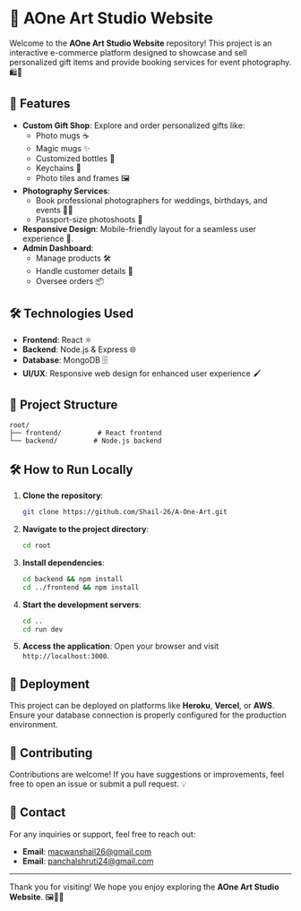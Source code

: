 # 🎨 AOne Art Studio Website

Welcome to the **AOne Art Studio Website** repository! This project is an interactive e-commerce platform designed to showcase and sell personalized gift items and provide booking services for event photography. 🛍️📸

## 🚀 Features

- **Custom Gift Shop**: Explore and order personalized gifts like:
  - Photo mugs ☕
  - Magic mugs ✨
  - Customized bottles 🍼
  - Keychains 🔑
  - Photo tiles and frames 🖼️
- **Photography Services**:
  - Book professional photographers for weddings, birthdays, and events 🎂💒
  - Passport-size photoshoots 📸
- **Responsive Design**: Mobile-friendly layout for a seamless user experience 📱.
- **Admin Dashboard**:
  - Manage products 🛠️
  - Handle customer details 👥
  - Oversee orders 📦

## 🛠️ Technologies Used

- **Frontend**: React ⚛️
- **Backend**: Node.js & Express 🌐
- **Database**: MongoDB 🗄️
- **UI/UX**: Responsive web design for enhanced user experience 🖌️

## 📂 Project Structure

```
root/
├── frontend/         # React frontend
└── backend/         # Node.js backend
```

## 🛠️ How to Run Locally

1. **Clone the repository**:
   ```bash
   git clone https://github.com/Shail-26/A-One-Art.git
   ```
2. **Navigate to the project directory**:
   ```bash
   cd root
   ```
3. **Install dependencies**:
   ```bash
   cd backend && npm install
   cd ../frontend && npm install
   ```
4. **Start the development servers**:
     ```bash
     cd ..
     cd run dev
     ```
5. **Access the application**:
   Open your browser and visit `http://localhost:3000`.

## 🚀 Deployment

This project can be deployed on platforms like **Heroku**, **Vercel**, or **AWS**. Ensure your database connection is properly configured for the production environment.

## 🤝 Contributing

Contributions are welcome! If you have suggestions or improvements, feel free to open an issue or submit a pull request. 💡

## 📧 Contact

For any inquiries or support, feel free to reach out:

- **Email**: [macwanshail26@gmail.com](mailto\:macwanshail26@gmail.com)
- **Email**: [panchalshruti24@gmail.com](mailto\:panchalshruti24@gmail.com)

---

Thank you for visiting! We hope you enjoy exploring the **AOne Art Studio Website**. 🖼️🎨✨

